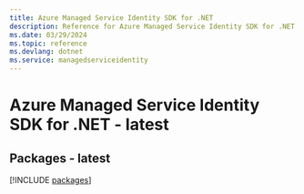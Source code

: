 ```yaml
---
title: Azure Managed Service Identity SDK for .NET
description: Reference for Azure Managed Service Identity SDK for .NET
ms.date: 03/29/2024
ms.topic: reference
ms.devlang: dotnet
ms.service: managedserviceidentity
---
```

# Azure Managed Service Identity SDK for .NET - latest
## Packages - latest
[!INCLUDE [packages](managed-service-identity-index.md)]